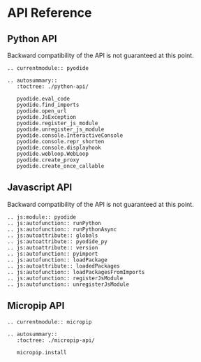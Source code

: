 # API Reference

## Python API

Backward compatibility of the API is not guaranteed at this point.


```{eval-rst}
.. currentmodule:: pyodide

.. autosummary::
   :toctree: ./python-api/

   pyodide.eval_code
   pyodide.find_imports
   pyodide.open_url
   pyodide.JsException
   pyodide.register_js_module
   pyodide.unregister_js_module
   pyodide.console.InteractiveConsole
   pyodide.console.repr_shorten
   pyodide.console.displayhook
   pyodide.webloop.WebLoop
   pyodide.create_proxy
   pyodide.create_once_callable
```


## Javascript API
Backward compatibility of the API is not guaranteed at this point.

```{eval-rst}
.. js:module:: pyodide
.. js:autofunction:: runPython
.. js:autofunction:: runPythonAsync
.. js:autoattribute:: globals
.. js:autoattribute:: pyodide_py
.. js:autoattribute:: version
.. js:autofunction:: pyimport
.. js:autofunction:: loadPackage
.. js:autoattribute:: loadedPackages
.. js:autofunction:: loadPackagesFromImports
.. js:autofunction:: registerJsModule
.. js:autofunction:: unregisterJsModule
```


## Micropip API

```{eval-rst}
.. currentmodule:: micropip

.. autosummary::
   :toctree: ./micropip-api/

   micropip.install
```
